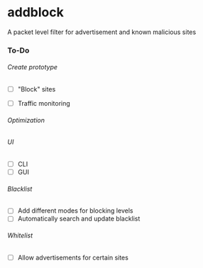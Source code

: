 # addblock

A packet level filter for advertisement and known malicious sites


### To-Do

###### Create prototype
- [ ] "Block" sites
- [ ] Traffic monitoring


###### Optimization

###### UI
- [ ] CLI
- [ ] GUI

###### Blacklist 
- [ ] Add different modes for blocking levels
- [ ] Automatically search and update blacklist

###### Whitelist
- [ ] Allow advertisements for certain sites
